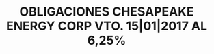 ---
layout: asset
title: OBLIGACIONES CHESAPEAKE ENERGY CORP VTO. 15|01|2017 AL 6,25%
isin: XS0273933902
---